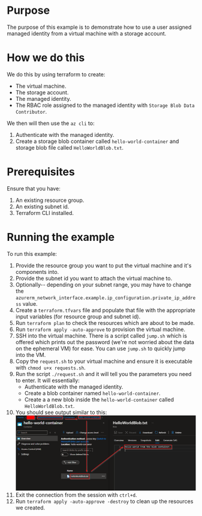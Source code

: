 # Purpose

The purpose of this example is to demonstrate how to use a user assigned managed identity from a virtual machine with a storage account.

# How we do this

We do this by using terraform to create:

- The virtual machine.
- The storage account.
- The managed identity.
- The RBAC role assigned to the managed identity with `Storage Blob Data Contributor`.

We then will then use the `az cli` to:

1. Authenticate with the managed identity.
1. Create a storage blob container called `hello-world-container` and storage blob file called `HelloWorldBlob.txt`.

# Prerequisites

Ensure that you have:

1. An existing resource group.
1. An existing subnet id.
1. Terraform CLI installed.

# Running the example

To run this example:

1. Provide the resource group you want to put the virtual machine and it's components into.
1. Provide the subnet id you want to attach the virtual machine to.
1. Optionally-- depending on your subnet range, you may have to change the `azurerm_network_interface.example.ip_configuration.private_ip_address` value.
1. Create a `terraform.tfvars` file and populate that file with the appropriate input variables (for resource group and subnet id).
1. Run `terraform plan` to check the resources which are about to be made.
1. Run `terraform apply -auto-approve` to provision the virtual machine.
1. SSH into the virtual machine. There is a script called `jump.sh` which is offered which prints out the password (we're not worried about the data on the ephemeral VM) for ease. You can use `jump.sh` to quickly jump into the VM.
1. Copy the `request.sh` to your virtual machine and ensure it is executable with `chmod u+x requests.sh`.
1. Run the script `./request.sh` and it will tell you the parameters you need to enter. It will essentially:
   - Authenticate with the managed identity.
   - Create a blob container named `hello-world-container`.
   - Create a a new blob inside the `hello-world-container` called `HelloWorldBlob.txt`.
1. You should see output similar to this:
   ![Output of running the requests script](./images/output.png)
1. Exit the connection from the session with `ctrl+d`.
1. Run `terraform apply -auto-approve -destroy` to clean up the resources we created.
